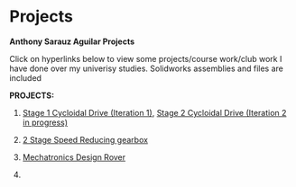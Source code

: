 # Projects
**Anthony Sarauz Aguilar Projects**

Click on hyperlinks below to view some projects/course work/club work I have done over my univerisy studies. Solidworks assemblies and files are included

**PROJECTS:**

1. [Stage 1 Cycloidal Drive (Iteration 1)](<1 Stage/Cycloidal Drive-20241127T213729Z-001/Cycloidal Drive>), [Stage 2 Cycloidal Drive (Iteration 2 in progress)](<2 Stage/Cycloidal Drive-20241127T213729Z-001/>)


2. [2 Stage Speed Reducing gearbox](<2 Stage Speed Reducing gearbox>)


3. [Mechatronics Design Rover](<Mechatronics Design Rover>)

4. 
